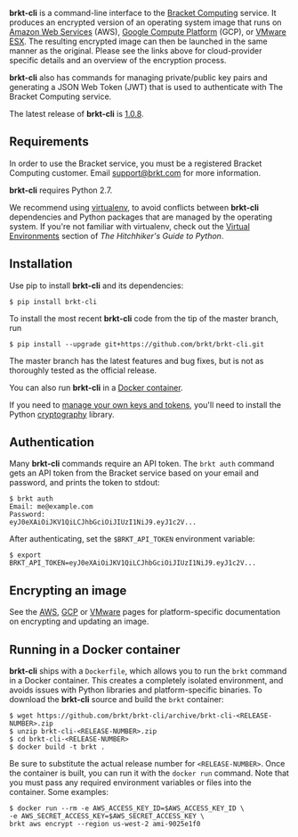 **brkt-cli** is a command-line interface to the
[Bracket Computing](http://www.brkt.com) service. It produces an
encrypted version of an operating system image that runs on
[Amazon Web Services](aws.md) (AWS), [Google Compute Platform](gce.md)
(GCP), or [VMware ESX](esx.md). The resulting encrypted image can then
be launched in the same manner as the original.  Please see the
links above for cloud-provider specific details and an overview of
the encryption process.

**brkt-cli** also has commands for managing private/public key pairs
and generating a JSON Web Token (JWT) that is used to authenticate with
The Bracket Computing service.

The latest release of **brkt-cli** is [1.0.8](https://github.com/brkt/brkt-cli/releases/tag/brkt-cli-1.0.8).

## Requirements

In order to use the Bracket service, you must be a
registered Bracket Computing customer.  Email support@brkt.com for
more information.

**brkt-cli** requires Python 2.7.

We recommend using [virtualenv](https://virtualenv.pypa.io/), to avoid
conflicts between **brkt-cli** dependencies and Python packages that are managed
by the operating system.  If you're not familiar with virtualenv, check out the
[Virtual Environments](http://docs.python-guide.org/en/latest/dev/virtualenvs/)
section of _The Hitchhiker's Guide to Python_.

## Installation

Use pip to install **brkt-cli** and its dependencies:

```
$ pip install brkt-cli
```

To install the most recent **brkt-cli** code from the tip of the master branch, run

```
$ pip install --upgrade git+https://github.com/brkt/brkt-cli.git
```

The master branch has the latest features and bug fixes, but is not as thoroughly
tested as the official release.

You can also run **brkt-cli** in a [Docker container](#docker).

If you need to [manage your own keys and tokens](cryptography.md),
you'll need to install the Python [cryptography](https://cryptography.io/)
library.

## Authentication

Many **brkt-cli** commands require an API token.  The
`brkt auth` command gets an API token from the Bracket service based
on your email and password, and prints the token to stdout:

```
$ brkt auth
Email: me@example.com
Password:
eyJ0eXAiOiJKV1QiLCJhbGciOiJIUzI1NiJ9.eyJ1c2V...
```

After authenticating, set the `$BRKT_API_TOKEN` environment variable:

```
$ export BRKT_API_TOKEN=eyJ0eXAiOiJKV1QiLCJhbGciOiJIUzI1NiJ9.eyJ1c2V...
```

## Encrypting an image

See the [AWS](aws.md), [GCP](gce.md) or [VMware](esx.md) pages for
platform-specific documentation on encrypting and updating an image.

## <a name="docker"/>Running in a Docker container

**brkt-cli** ships with a `Dockerfile`, which allows you to run the `brkt`
command in a Docker container. This creates a completely isolated environment,
and avoids issues with Python libraries and platform-specific
binaries.  To download the **brkt-cli** source and build the `brkt` container:

```
$ wget https://github.com/brkt/brkt-cli/archive/brkt-cli-<RELEASE-NUMBER>.zip
$ unzip brkt-cli-<RELEASE-NUMBER>.zip
$ cd brkt-cli-<RELEASE-NUMBER>
$ docker build -t brkt .
```

Be sure to substitute the actual release number for `<RELEASE-NUMBER>`.  Once
the container is built, you can run it with the `docker run`
command.  Note that you must pass any required environment variables or
files into the container.  Some examples:

```
$ docker run --rm -e AWS_ACCESS_KEY_ID=$AWS_ACCESS_KEY_ID \
-e AWS_SECRET_ACCESS_KEY=$AWS_SECRET_ACCESS_KEY \
brkt aws encrypt --region us-west-2 ami-9025e1f0
```
